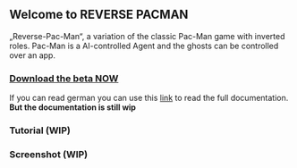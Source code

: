 ## Welcome to REVERSE PACMAN

„Reverse-Pac-Man“, a variation of the classic Pac-Man game with
inverted roles. Pac-Man is a AI-controlled Agent and the ghosts can be controlled over an app.

### [Download the beta NOW](https://github.com/Arcadianer/Reverse-Pacman/releases)

If you can read german you can use this [link]() to read the full documentation.
**But the documentation is still wip**

### Tutorial (WIP)
### Screenshot (WIP)


